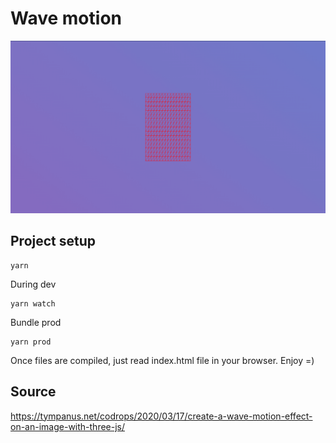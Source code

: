 # Wave motion

![](screenshot.png)

## Project setup

```
yarn
```
During dev
```
yarn watch
```
Bundle prod
```
yarn prod
```
Once files are compiled, just read index.html file in your browser. Enjoy =)

## Source
https://tympanus.net/codrops/2020/03/17/create-a-wave-motion-effect-on-an-image-with-three-js/
